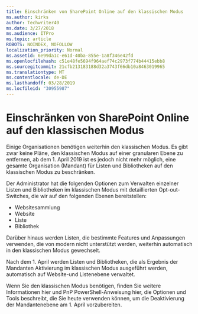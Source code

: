 ```yaml
---
title: Einschränken von SharePoint Online auf den klassischen Modus
ms.author: kirks
author: Techwriter40
ms.date: 3/27/2018
ms.audience: ITPro
ms.topic: article
ROBOTS: NOINDEX, NOFOLLOW
localization_priority: Normal
ms.assetid: 6e99da1c-e61d-40ba-855e-1a8f346e42fd
ms.openlocfilehash: c51e48fe5694f964aef74c2973f774b44415ebb8
ms.sourcegitcommit: 21cfb213183188d32a3743f66db10a8463019965
ms.translationtype: MT
ms.contentlocale: de-DE
ms.lasthandoff: 03/28/2019
ms.locfileid: "30955987"
---
```

# <a name="restrict-sharepoint-online-to-classic-mode"></a>Einschränken von SharePoint Online auf den klassischen Modus

Einige Organisationen benötigen weiterhin den klassischen Modus. Es gibt zwar keine Pläne, den klassischen Modus auf einer granularen Ebene zu entfernen, ab dem 1. April 2019 ist es jedoch nicht mehr möglich, eine gesamte Organisation (Mandant) für Listen und Bibliotheken auf den klassischen Modus zu beschränken.

Der Administrator hat die folgenden Optionen zum Verwalten einzelner Listen und Bibliotheken im klassischen Modus mit detaillierten Opt-out-Switches, die wir auf den folgenden Ebenen bereitstellen:

- Websitesammlung
- Website
- Liste
- Bibliothek

Darüber hinaus werden Listen, die bestimmte Features und Anpassungen verwenden, die von modern nicht unterstützt werden, weiterhin automatisch in den klassischen Modus gewechselt.

Nach dem 1. April werden Listen und Bibliotheken, die als Ergebnis der Mandanten Aktivierung im klassischen Modus ausgeführt werden, automatisch auf Website-und Listenebene verwaltet.

Wenn Sie den klassischen Modus benötigen, finden Sie weitere Informationen hier und PnP PowerShell-Anweisung hier, die Optionen und Tools beschreibt, die Sie heute verwenden können, um die Deaktivierung der Mandantenebene am 1. April vorzubereiten.
